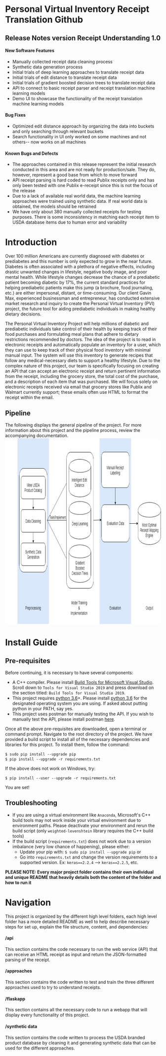 
# Personal Virtual Inventory Receipt Translation Github

## Release Notes version Receipt Understanding 1.0

#### New Software Features
* Manually collected receipt data cleaning process
* Synthetic data generation process
* Initial trials of deep learning approaches to translate receipt data
* Initial trials of edit distance to translate receipt data
* Initial trials of gradient boosted decision trees to translate receipt data
* API to connect to basic receipt parser and receipt translation machine learning models
* Demo UI to showcase the functionality of the receipt translation machine learning models

#### Bug Fixes
* Optimized edit distance approach by organizing the data into buckets and only searching through relevant buckets
* Search functionality in UI only worked on some machines and not others-- now works on all machines

#### Known Bugs and Defects
* The approaches contained in this release represent the initial research conducted in this area and are not ready for production/sale. They do, however, represent a good base from which to move forward
* API receipt parsing is hard coded to read Publix receipts only and has only been tested with one Publix e-receipt since this is not the focus of the release
* Due to a lack of available real world data, the machine learning approaches were trained using synthetic data. If real world data is obtained, the models should be retrained
* We have only about 380 manually collected receipts for testing purposes. There is some inconsistency in matching each receipt item to USDA database items due to human error and variability

# Introduction

Over 100 million Americans are currently diagnosed with diabetes or prediabetes and this number is only expected to grow in the near future. Diabetes is often associated with a plethora of negative effects, including drastic unwanted changes in lifestyle, negative body image, and poor mental health. While lifestyle changes decrease the chance of a prediabetic patient becoming diabetic by 17%, the current standard practices for helping prediabetic patients make this jump (a brochure, food journaling, etc.) are either impersonal, distant, or time-consuming. Our client Gavin Max, experienced businessman and entrepreneur, has conducted extensive market research and inquiry to create the Personal Virtual Inventory (PVI) project, the future tool for aiding prediabetic individuals in making healthy dietary decisions.

The Personal Virtual Inventory Project will help millions of diabetic and prediabetic individuals take control of their health by keeping track of their food purchases and formulating meal plans that adhere to dietary restrictions recommended by doctors. The idea of the project is to read in electronic receipts and automatically populate an inventory for a user, which they can use to keep track of their physical food inventory with minimal manual input. The system will use this inventory to generate recipes that follow any medical-necessary diets to support a healthy lifestyle. Due to the complex nature of this project, our team is specifically focusing on creating an API that can accept an electronic receipt and return pertinent information from the receipt, including the grocery store, the total cost of the purchase, and a description of each item that was purchased. We will focus solely on electronic receipts received via email that grocery stores like Publix and Walmart currently support; these emails often use HTML to format the receipt within the email.

## Pipeline

The following displays the general pipeline of the project. For more information about this project and the pipeline process, review the accompanying documentation. 
<img src="imgs/Pipeline_Static.jpg" width="1000" height="600">

# Install Guide

## Pre-requisites
Before continuing, it is necessary to have several components:
* A C++ compiler. Please install [Build Tools for Microsoft Visual Studio](https://visualstudio.microsoft.com/downloads/#build-tools-for-visual-studio-2017). Scroll down to `Tools for Visual Studio 2019` and press download on the section titled: `Build Tools for Visual Studio 2019`. 
* This project requires [python 3.6](https://www.python.org/downloads/)+. Please install [python 3.6](https://www.python.org/downloads/) for the designated operating system you are using. If asked about putting python in your PATH, say yes. 
* This project uses postman for manually testing the API. If you wish to manually test the API, please install postman [here](https://www.getpostman.com/downloads/).

Once all the above pre-requisites are downloaded, open a terminal or command prompt. Navigate to the root directory of the project. We have provided a build script to install all of the necessary dependencies and libraries for this project. To install them, follow the command:
```
$ sudo pip install --upgrade pip
$ pip install --upgrade -r requirements.txt
```
If the above does not work on Windows, try:
```
$ pip install --user --upgrade -r requirements.txt
```
You are set!

## Troubleshooting
* If you are using a virtual environment like `Anaconda`, Microsoft's C++ build tools may not work inside your virtual environment due to environment paths. Please deactivate your environment and rerun the build script (only `weighted-levenshtein` library requires the C++ build tools)
* If the build script (`requirements.txt`) does not work due to a version imbalance (very low chance of happening), please either:
	* Update your pip with: `$ sudo pip install --upgrade pip` or
	* Go into `requirements.txt` and change the version requirements to a supported version. Ex: `keras==2.2.4` --> `keras==2.2.5`, etc.




**PLEASE NOTE: Every major project folder contains their own individual and unique README that heavily details both the content of the folder and how to run it**




# Navigation

This project is organized by the different high level folders, each high level folder has a more detailed README as well to help describe necessary steps for set up, explain the file structure, content, and dependencies: 

#### /api
This section contains the code necessary to run the web service (API) that can receive an HTML receipt as input and return the JSON-formatted parsing of the receipt.
#### /approaches
This section contains the code written to test and train the three different approaches used to try to understand receipts.
#### /flaskapp 
This section contains all the necessary code to run a webapp that will display every functionality of this project. 
#### /synthetic data 
This section contains the code written to process the USDA branded product database by cleaning it and generating synthetic data that can be used for the different approaches.